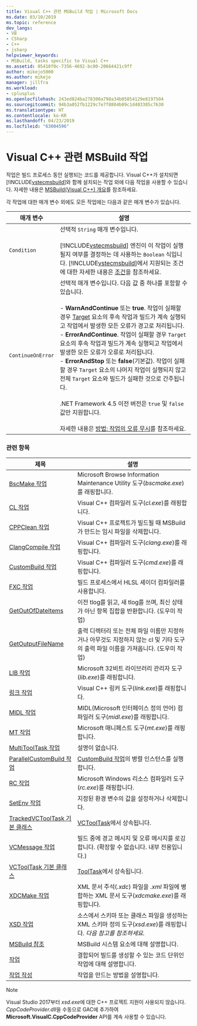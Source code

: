 ```yaml
---
title: Visual C++ 관련 MSBuild 작업 | Microsoft Docs
ms.date: 03/10/2019
ms.topic: reference
dev_langs:
- VB
- CSharp
- C++
- jsharp
helpviewer_keywords:
- MSBuild, tasks specific to Visual C++
ms.assetid: 05410f0c-7356-4692-bc00-20664421c9ff
author: mikejo5000
ms.author: mikejo
manager: jillfra
ms.workload:
- cplusplus
ms.openlocfilehash: 243ed824ba278300a798a34b05854129e8197504
ms.sourcegitcommit: 94b3a052fb1229c7e7f8804b09c1d403385c7630
ms.translationtype: HT
ms.contentlocale: ko-KR
ms.lasthandoff: 04/23/2019
ms.locfileid: "63004596"
---
```

# <a name="msbuild-tasks-specific-to-visual-c"></a>Visual C++ 관련 MSBuild 작업
작업은 빌드 프로세스 동안 실행되는 코드를 제공합니다. Visual C++가 설치되면 [!INCLUDE[vstecmsbuild](../extensibility/internals/includes/vstecmsbuild_md.md)]와 함께 설치되는 작업 외에 다음 작업을 사용할 수 있습니다. 자세한 내용은 [MSBuild(Visual C++) 개요](/cpp/build/msbuild-visual-cpp-overview)를 참조하세요.

 각 작업에 대한 매개 변수 외에도 모든 작업에는 다음과 같은 매개 변수가 있습니다.

| 매개 변수 | 설명 |
|-------------------| - |
| `Condition` | 선택적 `String` 매개 변수입니다.<br /><br /> [!INCLUDE[vstecmsbuild](../extensibility/internals/includes/vstecmsbuild_md.md)] 엔진이 이 작업이 실행될지 여부를 결정하는 데 사용하는 `Boolean` 식입니다. [!INCLUDE[vstecmsbuild](../extensibility/internals/includes/vstecmsbuild_md.md)]에서 지원되는 조건에 대한 자세한 내용은 [조건](../msbuild/msbuild-conditions.md)을 참조하세요. |
| `ContinueOnError` | 선택적 매개 변수입니다. 다음 값 중 하나를 포함할 수 있습니다.<br /><br /> -   **WarnAndContinue** 또는 **true**. 작업이 실패할 경우 [Target](../msbuild/target-element-msbuild.md) 요소의 후속 작업과 빌드가 계속 실행되고 작업에서 발생한 모든 오류가 경고로 처리됩니다.<br />-   **ErrorAndContinue**. 작업이 실패할 경우 `Target` 요소의 후속 작업과 빌드가 계속 실행되고 작업에서 발생한 모든 오류가 오류로 처리됩니다.<br />-   **ErrorAndStop** 또는 **false**(기본값). 작업이 실패할 경우 `Target` 요소의 나머지 작업이 실행되지 않고 전체 `Target` 요소와 빌드가 실패한 것으로 간주됩니다.<br /><br /> .NET Framework 4.5 이전 버전은 `true` 및 `false` 값만 지원합니다.<br /><br /> 자세한 내용은 [방법: 작업의 오류 무시](../msbuild/how-to-ignore-errors-in-tasks.md)를 참조하세요. |

### <a name="related-topics"></a>관련 항목

|제목|설명|
|-----------|-----------------|
|[BscMake 작업](../msbuild/bscmake-task.md)|Microsoft Browse Information Maintenance Utility 도구(*bscmake.exe*)를 래핑합니다.|
|[CL 작업](../msbuild/cl-task.md)|Visual C++ 컴파일러 도구(*cl.exe*)를 래핑합니다.|
|[CPPClean 작업](../msbuild/cppclean-task.md)|Visual C++ 프로젝트가 빌드될 때 MSBuild가 만드는 임시 파일을 삭제합니다.|
|[ClangCompile 작업](../msbuild/clangcompile-task.md)|Visual C++ 컴파일러 도구(*clang.exe*)를 래핑합니다.|
|[CustomBuild 작업](../msbuild/custombuild-task.md)|Visual C++ 컴파일러 도구(*cmd.exe*)를 래핑합니다.|
|[FXC 작업](../msbuild/fxc-task.md)|빌드 프로세스에서 HLSL 셰이더 컴파일러를 사용합니다.|
|[GetOutOfDateItems](../msbuild/getoutofdateitems-task.md)|이전 tlog를 읽고, 새 tlog를 쓰며, 최신 상태가 아닌 항목 집합을 반환합니다. (도우미 작업)|
|[GetOutputFileName](../msbuild/getoutputfilename-task.md)|출력 디렉터리 또는 전체 파일 이름만 지정하거나 아무것도 지정하지 않는 cl 및 기타 도구의 출력 파일 이름을 가져옵니다. (도우미 작업)|
|[LIB 작업](../msbuild/lib-task.md)|Microsoft 32비트 라이브러리 관리자 도구(*lib.exe*)를 래핑합니다.|
|[링크 작업](../msbuild/link-task.md)|Visual C++ 링커 도구(*link.exe*)를 래핑합니다.|
|[MIDL 작업](../msbuild/midl-task.md)|MIDL(Microsoft 인터페이스 정의 언어) 컴파일러 도구(*midl.exe*)를 래핑합니다.|
|[MT 작업](../msbuild/mt-task.md)|Microsoft 매니페스트 도구(*mt.exe*)를 래핑합니다.|
|[MultiToolTask 작업](../msbuild/multitooltask-task.md)|설명이 없습니다.|
|[ParallelCustomBuild 작업](../msbuild/parallelcustombuild-task.md)|[CustomBuild 작업](../msbuild/custombuild-task.md)의 병렬 인스턴스를 실행합니다.|
|[RC 작업](../msbuild/rc-task.md)|Microsoft Windows 리소스 컴파일러 도구(*rc.exe*)를 래핑합니다.|
|[SetEnv 작업](../msbuild/setenv-task.md)|지정된 환경 변수의 값을 설정하거나 삭제합니다.|
|[TrackedVCToolTask 기본 클래스](../msbuild/trackedvctooltask-base-class.md)|[VCToolTask](../msbuild/vctooltask-base-class.md)에서 상속됩니다.|
|[VCMessage 작업](../msbuild/vcmessage-task.md)|빌드 중에 경고 메시지 및 오류 메시지를 로깅합니다. (확장할 수 없습니다. 내부 전용입니다.)|
|[VCToolTask 기본 클래스](../msbuild/vctooltask-base-class.md)|[ToolTask](/dotnet/api/microsoft.build.utilities.tooltask)에서 상속됩니다.|
|[XDCMake 작업](../msbuild/xdcmake-task.md)|XML 문서 주석(*.xdc*) 파일을 *.xml* 파일에 병합하는 XML 문서 도구(*xdcmake.exe*)를 래핑합니다.|
|[XSD 작업](../msbuild/xsd-task.md)|소스에서 스키마 또는 클래스 파일을 생성하는 XML 스키마 정의 도구(*xsd.exe*)를 래핑합니다. *다음 참고를 참조하세요.*|
|[MSBuild 참조](../msbuild/msbuild-reference.md)|MSBuild 시스템 요소에 대해 설명합니다.|
|[작업](../msbuild/msbuild-tasks.md)|결합되어 빌드를 생성할 수 있는 코드 단위인 작업에 대해 설명합니다.|
|[작업 작성](../msbuild/task-writing.md)|작업을 만드는 방법을 설명합니다.|

> [!NOTE]
> Visual Studio 2017부터 *xsd.exe*에 대한 C++ 프로젝트 지원이 사용되지 않습니다. *CppCodeProvider.dll*을 수동으로 GAC에 추가하여 **Microsoft.VisualC.CppCodeProvider** API를 계속 사용할 수 있습니다.